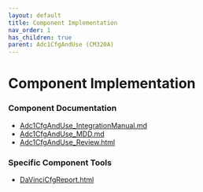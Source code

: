 ```yaml
---
layout: default
title: Component Implementation
nav_order: 1
has_children: true
parent: Adc1CfgAndUse (CM320A)
---
```

# Component Implementation
### Component Documentation

- [Adc1CfgAndUse_IntegrationManual.md](doc/Adc1CfgAndUse_IntegrationManual.md)
- [Adc1CfgAndUse_MDD.md](doc/Adc1CfgAndUse_MDD.md)
- [Adc1CfgAndUse_Review.html](doc/Adc1CfgAndUse_Review.html)

### Specific Component Tools

- [DaVinciCfgReport.html](tools/DaVinciCfgReport.html)

